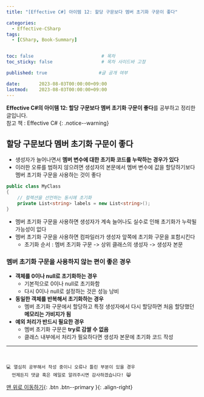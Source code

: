 ```yaml
---
title: "[Effective C#] 아이템 12: 할당 구문보다 멤버 초기화 구문이 좋다"

categories:
  - Effective-CSharp
tags:
  - [CSharp, Book-Summary]


toc: false                         # 목차
toc_sticky: false                  # 목차 사이드바 고정

published: true                   #글 공개 여부

date:       2023-08-03T00:00:00+09:00
lastmod:    2023-08-03T00:00:00+09:00
---
```


<!-- description : 25자에서 160자 사이 -->
**Effective C#의 아이템 12: 할당 구문보다 멤버 초기화 구문이 좋다**를 공부하고 정리한 글입니다.<br>
참고 책 : Effective C#
{: .notice--warning}

## 할당 구문보다 멤버 초기화 구문이 좋다

- 생성자가 늘어나면서 **멤버 변수에 대한 초기화 코드를 누락하는 경우가 있다**
- 이러한 오류를 범하지 않으려면 생성자의 본문에서 멤버 변수에 값을 할당하기보다 멤버 초기화 구문을 사용하는 것이 좋다

```c#
public class MyClass
{
    // 컬렉션을 선언하는 동시에 초기화
    private List<string> labels = new List<string>();
}
```

- 멤버 초기화 구문을 사용하면 생성자가 계속 늘어나도 실수로 인해 초기화가 누락될 가능성이 없다
- 멤버 초기화 구문을 사용하면 컴파일러가 생성자 앞쪽에 초기화 구문을 포함시킨다
  - 초기화 순서 : 멤버 초기화 구문 -> 상위 클래스의 생성자 -> 생성자 본문

### 멤버 초기화 구문을 사용하지 않는 편이 좋은 경우
  - **객체를 0이나 null로 초기화하는 경우**
    - 기본적으로 0이나 null로 초기화함
    - 다시 0이나 null로 설정하는 것은 성능 낭비
  - **동일한 객체를 반복해서 초기화하는 경우**
    - 멤버 초기화 구문에서 할당하고 특정 생성자에서 다시 할당하면 처음 할당했던 **메모리는 가비지가 됨**
  - **예외 처리가 반드시 필요한 경우**
    - 멤버 초기화 구문은 **try로 감쌀 수 없음**
    - 클래스 내부에서 처리가 필요하다면 생성자 본문에 초기화 코드 작성

***
<br>

    💻 열심히 공부해서 작성 중이니 오류나 틀린 부분이 있을 경우 
      언제든지 댓글 혹은 메일로 알려주시면 감사하겠습니다! 😸


[맨 위로 이동하기](#){: .btn .btn--primary }{: .align-right}
